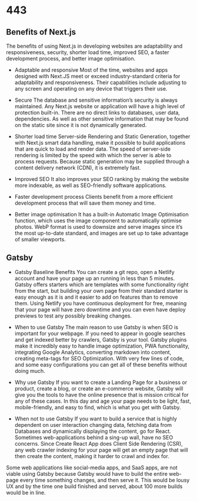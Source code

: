 # 443

## Benefits of Next.js

The benefits of using Next.js in developing websites are adaptability and responsiveness, security, shorter load time, improved SEO, a faster development process, and better image optimisation.

- Adaptable and responsive
Most of the time, websites and apps designed with Next.JS meet or exceed industry-standard criteria for adaptability and responsiveness. Their capabilities include adjusting to any screen and operating on any device that triggers their use.

- Secure
The database and sensitive information’s security is always maintained. Any Next.js website or application will have a high level of protection built-in. There are no direct links to databases, user data, dependencies. As well as other sensitive information that may be found on the static site since it is not dynamically generated.

- Shorter load time
Server-side Rendering and Static Generation, together with Next.js smart data handling, make it possible to build applications that are quick to load and render data. The speed of server-side rendering is limited by the speed with which the server is able to process requests.  Because static generation may be supplied through a content delivery network (CDN), it is extremely fast.

- Improved SEO
It also improves your SEO ranking by making the website more indexable, as well as SEO-friendly software applications.

- Faster development process
Clients benefit from a more efficient development process that will save them money and time.

- Better image optimisation
It has a built-in Automatic Image Optimisation function, which uses the image component to automatically optimise photos. WebP format is used to downsize and serve images since it’s the most up-to-date standard, and images are set up to take advantage of smaller viewports.

## Gatsby

- Gatsby Baseline Benefits
You can create a git repo, open a Netlify account and have your page up an running in less than 5 minutes. Gatsby offers starters which are templates with some functionality right from the start, but building your own page from their standard starter is easy enough as it is and it easier to add on features than to remove them. Using Netlify you have continuous deployment for free, meaning that your page will have zero downtime and you can even have deploy previews to test any possibly breaking changes.

- When to use Gatsby
The main reason to use Gatsby is when SEO is important for your webpage. If you need to appear in google searches and get indexed better by crawlers, Gatsby is your tool. Gatsby plugins make it incredibly easy to handle image optimization, PWA functionality, integrating Google Analytics, converting markdown into content, creating meta-tags for SEO Optimization. With very few lines of code, and some easy configurations you can get all of these benefits without doing much.

- Why use Gatsby
If you want to create a Landing Page for a business or product, create a blog, or create an e-commerce website, Gatsby will give you the tools to have the online presence that is mission critical for any of these cases. In this day and age your page needs to be light, fast, mobile-friendly, and easy to find, which is what you get with Gatsby.

- When not to use Gatsby
If you want to build a service that is highly dependent on user interaction changing data, fetching data from Databases and dynamically displaying the content, go for React. Sometimes web-applications behind a sing-up wall, have no SEO concerns. Since Create React App does Client Side Rendering (CSR), any web crawler indexing for your page will get an empty page that will then create the content, making it harder to crawl and index for.

Some web applications like social-media apps, and SaaS apps, are not viable using Gatsby because Gatsby would have to build the entire web-page every time something changes, and then serve it. This would be lousy UX and by the time one build finished and served, about 100 more builds would be in line.
